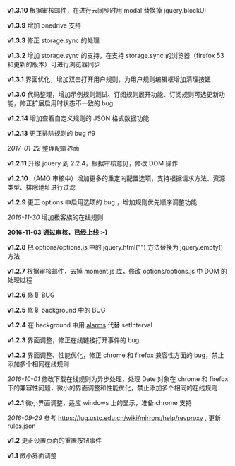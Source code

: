 **v1.3.10** 根据审核邮件，在进行云同步时用 modal 替换掉 jquery.blockUI

**v1.3.9** 增加 onedrive 支持

**v1.3.3** 修正 storage.sync 的处理

**v1.3.2** 增加 storage.sync 的支持，在支持 storage.sync 的浏览器（firefox 53 和更新的版本）可进行浏览器同步

**v1.3.1** 界面优化，增加双击打开用户规则，为用户规则编辑框增加清理按钮

**v1.3.0** 代码整理，增加示例规则测试、订阅规则展开功能、订阅规则可选更新功能，修正扩展启用时状态不一致的 bug

**v1.2.14** 增加查看自定义规则的 JSON 格式数据功能

**v1.2.13** 更正排除规则的 bug #9

*2017-01-22* 整理配置界面

**v1.2.11** 升级 jquery 到 2.2.4，根据审核意见，修改 DOM 操作

**v1.2.10** （AMO 审核中）增加更多的重定向配置选项，支持根据请求方法、资源类型、排除地址进行过滤

**v1.2.9** 更正 options 中启用选项的 bug ，增加规则优先顺序调整功能

*2016-11-30* 增加极客族的在线规则

**2016-11-03** **通过审核，已经上线 :-)**

**v1.2.8** 把 options/options.js 中的 jquery.html("") 方法替换为 jquery.empty() 方法

**v1.2.7** 根据审核邮件，去掉 moment.js 库，修改 options/options.js 中 DOM 的处理过程

**v1.2.6** 修复 BUG

**v1.2.5** 修复 background 中的 BUG

**v1.2.4** 在 background 中用 [alarms](https://developer.mozilla.org/en-US/Add-ons/WebExtensions/API/alarms) 代替 setInterval

**v1.2.3** 界面调整，修正在线链接打开事件的 bug

**v1.2.2** 界面调整、性能优化，修正 chrome 和 firefox 兼容性方面的 bug，禁止添加多个相同在线规则

*2016-10-01* 修改下载在线规则为异步处理，处理 Date 对象在 chrome 和 firefox 下的兼容性问题，微小的界面调整和性能优化，禁止添加多个相同的在线规则

**v1.2.1** 微小界面调整，适应 windows 上的显示，准备 chrome 支持

*2016-09-29* 参考 https://lug.ustc.edu.cn/wiki/mirrors/help/revproxy , 更新 rules.json 

**v1.2** 更正设置页面的重置按钮事件

**v1.1** 微小界面调整